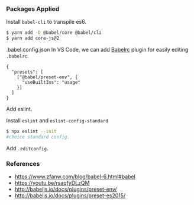 
### Packages Applied

Install `babel-cli` to transpile es6.

```bash
$ yarn add -D @babel/core @babel/cli
$ yarn add core-js@2
```

.babel.config.json
In VS Code, we can add [Babelrc](https://marketplace.visualstudio.com/items?itemName=waderyan.babelrc "Babelrc") plugin for easily editing `.babelrc`.

```
{
  "presets": [
    ["@babel/preset-env", {
      "useBuiltIns": "usage"
    }]
  ]
}
```

Add eslint.

Install `eslint` and `eslint-config-standard`

```bash
$ npx eslint --init
#choice standard config.
```

Add `.editconfig`.

### References

* https://www.zfanw.com/blog/babel-6.html#babel
* https://youtu.be/rsaqfyDLzQM
* http://babeljs.io/docs/plugins/preset-env/
* http://babeljs.io/docs/plugins/preset-es2015/
